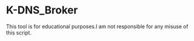 # K-DNS_Broker
This tool is for educational purposes.I am not responsible for any misuse of this script.
